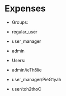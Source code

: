 # Expenses

* Groups:
* regular_user
* user_manager
* admin


* Users:
* admin/ieTh5lie
* user_manager/PieG1yah
* user/toh2thoC